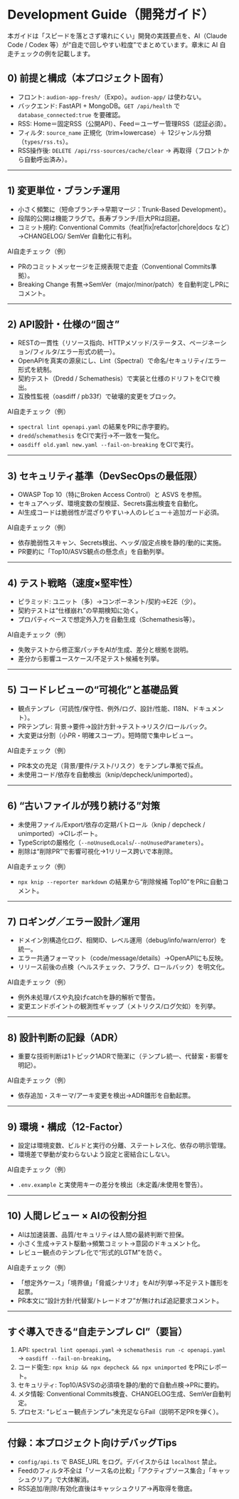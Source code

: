 # Development Guide（開発ガイド）

本ガイドは「スピードを落とさず壊れにくい」開発の実践要点を、AI（Claude Code / Codex 等）が“自走で回しやすい粒度”でまとめています。章末に AI 自走チェックの例を記載します。

## 0) 前提と構成（本プロジェクト固有）
- フロント: `audion-app-fresh/`（Expo）。`audion-app/` は使わない。
- バックエンド: FastAPI + MongoDB。`GET /api/health` で `database_connected:true` を要確認。
- RSS: Home＝固定RSS（公開API）、Feed＝ユーザー管理RSS（認証必須）。
- フィルタ: `source_name` 正規化（trim+lowercase）＋ 12ジャンル分類（`types/rss.ts`）。
- RSS操作後: `DELETE /api/rss-sources/cache/clear` → 再取得（フロントから自動呼出済み）。

---

## 1) 変更単位・ブランチ運用
- 小さく頻繁に（短命ブランチ→早期マージ：Trunk-Based Development）。
- 段階的公開は機能フラグで。長寿ブランチ/巨大PRは回避。
- コミット規約: Conventional Commits（feat|fix|refactor|chore|docs など）→CHANGELOG/ SemVer 自動化に有利。

AI自走チェック（例）
- PRのコミットメッセージを正規表現で走査（Conventional Commits準拠）。
- Breaking Change 有無→SemVer（major/minor/patch）を自動判定しPRにコメント。

---

## 2) API設計・仕様の“固さ”
- RESTの一貫性（リソース指向、HTTPメソッド/ステータス、ページネーション/フィルタ/エラー形式の統一）。
- OpenAPIを真実の源泉にし、Lint（Spectral）で命名/セキュリティ/エラー形式を統制。
- 契約テスト（Dredd / Schemathesis）で実装と仕様のドリフトをCIで検出。
- 互換性監視（oasdiff / pb33f）で破壊的変更をブロック。

AI自走チェック（例）
- `spectral lint openapi.yaml` の結果をPRに赤字要約。
- `dredd`/`schemathesis` をCIで実行→不一致を一覧化。
- `oasdiff old.yaml new.yaml --fail-on-breaking` をCIで実行。

---

## 3) セキュリティ基準（DevSecOpsの最低限）
- OWASP Top 10（特にBroken Access Control）と ASVS を参照。
- セキュアヘッダ、環境変数の型検証、Secrets露出検査を自動化。
- AI生成コードは脆弱性が混ざりやすい→人のレビュー＋追加ガード必須。

AI自走チェック（例）
- 依存脆弱性スキャン、Secrets検出、ヘッダ/設定点検を静的/動的に実施。
- PR要約に「Top10/ASVS観点の懸念点」を自動列挙。

---

## 4) テスト戦略（速度×堅牢性）
- ピラミッド: ユニット（多）→コンポーネント/契約→E2E（少）。
- 契約テストは“仕様崩れ”の早期検知に効く。
- プロパティベースで想定外入力を自動生成（Schemathesis等）。

AI自走チェック（例）
- 失敗テストから修正案パッチをAIが生成、差分と根拠を説明。
- 差分から影響ユースケース/不足テスト候補を列挙。

---

## 5) コードレビューの“可視化”と基礎品質
- 観点テンプレ（可読性/保守性、例外/ログ、設計/性能、I18N、ドキュメント）。
- PRテンプレ: 背景→要件→設計方針→テスト→リスク/ロールバック。
- 大変更は分割（小PR・明確スコープ）。短時間で集中レビュー。

AI自走チェック（例）
- PR本文の充足（背景/要件/テスト/リスク）をテンプレ準拠で採点。
- 未使用コード/依存を自動検出（knip/depcheck/unimported）。

---

## 6) “古いファイルが残り続ける”対策
- 未使用ファイル/Export/依存の定期パトロール（knip / depcheck / unimported）→CIレポート。
- TypeScriptの厳格化（`--noUnusedLocals`/`--noUnusedParameters`）。
- 削除は“削除PR”で影響可視化→1リリース跨いで本削除。

AI自走チェック（例）
- `npx knip --reporter markdown` の結果から“削除候補 Top10”をPRに自動コメント。

---

## 7) ロギング／エラー設計／運用
- ドメイン別構造化ログ、相関ID、レベル運用（debug/info/warn/error）を統一。
- エラー共通フォーマット（code/message/details）→OpenAPIにも反映。
- リリース前後の点検（ヘルスチェック、フラグ、ロールバック）を明文化。

AI自走チェック（例）
- 例外未処理パスや丸投げcatchを静的解析で警告。
- 変更エンドポイントの観測性ギャップ（メトリクス/ログ欠如）を列挙。

---

## 8) 設計判断の記録（ADR）
- 重要な技術判断は1トピック1ADRで簡潔に（テンプレ統一、代替案・影響を明記）。

AI自走チェック（例）
- 依存追加・スキーマ/アーキ変更を検出→ADR雛形を自動起票。

---

## 9) 環境・構成（12-Factor）
- 設定は環境変数、ビルドと実行の分離、ステートレス化、依存の明示管理。
- 環境差で挙動が変わらないよう設定と密結合にしない。

AI自走チェック（例）
- `.env.example` と実使用キーの差分を検出（未定義/未使用を警告）。

---

## 10) 人間レビュー × AIの役割分担
- AIは加速装置、品質/セキュリティは人間の最終判断で担保。
- 小さく生成→テスト駆動→頻繁コミット→意図のドキュメント化。
- レビュー観点のテンプレ化で“形式的LGTM”を防ぐ。

AI自走チェック（例）
- 「想定外ケース」「境界値」「脅威シナリオ」をAIが列挙→不足テスト雛形を起票。
-  PR本文に“設計方針/代替案/トレードオフ”が無ければ追記要求コメント。

---

## すぐ導入できる“自走テンプレ CI”（要旨）
1. API: `spectral lint openapi.yaml` → `schemathesis run -c openapi.yaml` → `oasdiff --fail-on-breaking`。
2. コード衛生: `npx knip && npx depcheck && npx unimported` をPRにレポート。
3. セキュリティ: Top10/ASVSの必須項を静的/動的で自動点検→PRに要約。
4. メタ情報: Conventional Commits検査、CHANGELOG生成、SemVer自動判定。
5. プロセス: “レビュー観点テンプレ”未充足ならFail（説明不足PRを弾く）。

---

## 付録：本プロジェクト向けデバッグTips
- `config/api.ts` で BASE_URL をログ。デバイスからは `localhost` 禁止。
- Feedのフィルタ不全は「ソース名の比較」「アクティブソース集合」「キャッシュクリア」で大体解消。
- RSS追加/削除/有効化直後はキャッシュクリア→再取得を徹底。

